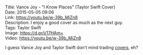 Title: Vance Joy - "I Know Places" (Taylor Swift Cover)  
Date: 2015-05-05 09:06  
Link: https://youtu.be/w-39b_MiZn8  
Description: I enjoy a good cover as much as the next guy.  
Tags: Taylor Swift  
Image: https://d.pr/i/17HAm+  
Video: https://youtu.be/w-39b_MiZn8  

I guess Vance Joy and Taylor Swift don't mind trading [covers][2], eh?

[2]: https://youtu.be/w-39b_MiZn8 "Vance Joy - 'I Know Places' [Taylor Swift Cover]"